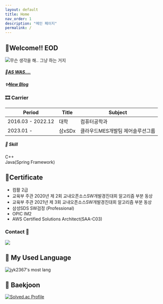 ```yaml
---
layout: default
title: Home
nav_order: 1
description: "메인 페이지"
permalink: /
---
```


## 🎉Welcome!! EOD
![무슨 생각을 해.. 그냥 하는 거지](/docs_images/yuna_just_do_it.gif)  

##### 📼[AS WAS....](https://blog.naver.com/jyk2367/)
##### ✨[New Blog](https://jyk2367.github.io/)

### 🎞 Carrier
|Period|Title|Subject|
|------|-----|-------|
|2016.03 - 2022.12|대학|컴퓨터공학과|
|2023.01 - |삼xSDx|클라우드MES개발팀 제어솔루션그룹|

##### 🧩 Skill
C++  
Java(Spring Framework)


## 📜Certificate
- 컴활 2급
- 교육부 주관 2020년 제 2회 교내오픈소스SW개발경진대회 알고리즘 부분 동상
- 교육부 주관 2021년 제 3회 교내오픈소스SW개발경진대회 알고리즘 부분 동상 
- 삼성SDS SW검정 (Professional)
- OPIC IM2
- AWS Certified Solutions Architect(SAA-C03)

### Contact 👋
<a href="mailto:jyk2367@naver.com"><img src="https://img.shields.io/badge/jyk2367@naver.com-81ecec?style=flat-square&logo=Gmail&logoColor=black"/></a>


## 🌱 My Used Language
![jyk2367's most lang](https://github-readme-stats.vercel.app/api/top-langs/?username=jyk2367&theme=dark)


## 🌱 Baekjoon
[![Solved.ac Profile](http://mazassumnida.wtf/api/v2/generate_badge?boj=jyk2367)](https://solved.ac/jyk2367)

